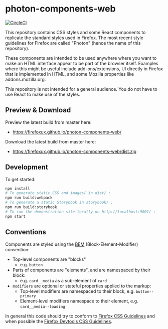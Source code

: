 # photon-components-web

[![CircleCI](https://circleci.com/gh/FirefoxUX/photon-components-web.svg?style=svg)](https://circleci.com/gh/FirefoxUX/photon-components-web)

This repository contains CSS styles and some React components to replicate the standard styles used in Firefox. The most recent style guidelines for Firefox are called "Photon" (hence the name of this repository).

These components are intended to be used anywhere where you want to make an HTML interface appear to be part of the browser itself. Examples where this might be useful include add-ons/extensions, UI directly in Firefox that is implemented in HTML, and some Mozilla properties like addons.mozilla.org.

This repository is not intended for a general audience. You do not have to use React to make use of the styles.

## Preview & Download

Preview the latest build from master here:
* <https://firefoxux.github.io/photon-components-web/>

Download the latest build from master here:
* <https://firefoxux.github.io/photon-components-web/dist.zip>

## Development

To get started:

```sh
npm install
# To generate static CSS and images/ in dist/ :
npm run build:webpack
# To generate a static Storybook in storybook/ :
npm run build:storybook
# To run the demonstration site locally on http://localhost:9001/ :
npm start
```

## Conventions

Components are styled using the [BEM](http://getbem.com/) (Block-Element-Modifier) convention:

* Top-level components are "blocks"
  * e.g. `button`
* Parts of components are "elements", and are namespaced by their block:
  * e.g. `card__media` as a sub-element of `card`
* `modifiers` are optional or stateful properties applied to the markup:
  * Top-level modifiers are namespaced to their block, e.g. `button--primary`
  * Element-level modifiers namespace to their element, e.g. `card__media--loading`
  
In general this code should try to conform to [Firefox CSS Guidelines](https://developer.mozilla.org/en-US/docs/Mozilla/Developer_guide/CSS_Guidelines) and when possible the [Firefox Devtools CSS Guidelines](https://docs.firefox-dev.tools/contributing/css.html).
